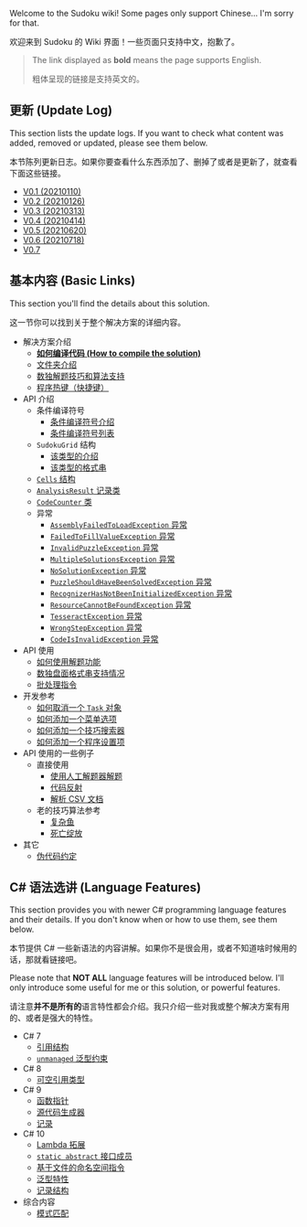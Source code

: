 Welcome to the Sudoku wiki! Some pages only support Chinese... I'm sorry for that.

欢迎来到 Sudoku 的 Wiki 界面！一些页面只支持中文，抱歉了。

> The link displayed as **bold** means the page supports English.
>
> 粗体呈现的链接是支持英文的。



## 更新 (Update Log)

This section lists the update logs. If you want to check what content was added, removed or updated, please see them below.

本节陈列更新日志。如果你要查看什么东西添加了、删掉了或者是更新了，就查看下面这些链接。

* [V0.1 (20210110)](version/Version-0.1)
* [V0.2 (20210126)](version/Version-0.2)
* [V0.3 (20210313)](version/Version-0.3)
* [V0.4 (20210414)](version/Version-0.4)
* [V0.5 (20210620)](version/Version-0.5)
* [V0.6 (20210718)](version/Version-0.6)
* [V0.7](version/Version-0.7)



## 基本内容 (Basic Links)

This section you'll find the details about this solution.

这一节你可以找到关于整个解决方案的详细内容。

* 解决方案介绍
  * [**如何编译代码 (How to compile the solution)**](how-to/How-To-Compile-The-Solution)
  * [文件夹介绍](Introduction-Of-All-Folders)
  * [数独解题技巧和算法支持](Technique-Supports)
  * [程序热键（快捷键）](Program-Hotkeys)
* API 介绍
  * 条件编译符号
    * [条件编译符号介绍](conditional-compilation-symbols/Introduction-About-Conditional-Compilation-Symbols)
    * [条件编译符号列表](conditional-compilation-symbols/List-Of-Conditional-Compilation-Symbols)
  * `SudokuGrid` 结构
    * [该类型的介绍](types/structs/How-To-Use-Struct-SudokuGrid)
    * [该类型的格式串](types/structs/Formats-Of-SudokuGrid)
  * [`Cells` 结构](types/structs/How-To-Use-Struct-Cells)
  * [`AnalysisResult` 记录类](types/classes/How-To-Use-Record-Class-AnalysisResult)
  * [`CodeCounter` 类](types/classes/How-To-Use-Class-CodeCounter)
  * 异常
    * [`AssemblyFailedToLoadException` 异常](types/exceptions/Exception-AssemblyFailedToLoadException)
    * [`FailedToFillValueException` 异常](types/exceptions/Exception-FailedToFillValueException)
    * [`InvalidPuzzleException` 异常](types/exceptions/Exception-InvalidPuzzleException)
    * [`MultipleSolutionsException` 异常](types/exceptions/Exception-MultipleSolutionsException)
    * [`NoSolutionException` 异常](types/exceptions/Exception-NoSolutionException)
    * [`PuzzleShouldHaveBeenSolvedException` 异常](types/exceptions/Exception-PuzzleShouldHaveBeenSolvedException)
    * [`RecognizerHasNotBeenInitializedException` 异常](types/exceptions/Exception-RecognizerHasNotBeenInitializedException)
    * [`ResourceCannotBeFoundException` 异常](types/exceptions/Exception-ResourceCannotBeFoundException)
    * [`TesseractException` 异常](types/exceptions/Exception-TesseractException)
    * [`WrongStepException` 异常](types/exceptions/Exception-WrongStepException)
    * [`CodeIsInvalidException` 异常](types/exceptions/Exception-CodeIsInvalidException)
* API 使用
  * [如何使用解题功能](how-to/How-To-Use-Code-To-Solve-Sudokus)
  * [数独盘面格式串支持情况](how-to/Sudoku-Grid-Format-Supports)
  * [批处理指令](how-to/Batch-Commands)
* 开发参考
  * [如何取消一个 `Task` 对象](how-to/How-To-Cancel-A-Task)
  * [如何添加一个菜单选项](how-to/How-To-Add-A-Menu-Item)
  * [如何添加一个技巧搜索器](how-to/How-To-Add-A-Technique-Searcher)
  * [如何添加一个程序设置项](how-to/How-To-Add-A-Preference-Item)
* API 使用的一些例子
  * 直接使用
    * [使用人工解题器解题](examples/Solve-Sudoku-Using-Manual-Solver)
    * [代码反射](examples/Get-Code-Reflection)
    * [解析 CSV 文档](examples/Parse-CSV-Document)
  * 老的技巧算法参考
    * [复杂鱼](technique-algorithm-ref/Old-Algorithm-Complex-Fish)
    * [死亡绽放](technique-algorithm-ref/Old-Algorithm-Death-Blossom)
* 其它
  * [伪代码约定](miscellaneous/Pseudo-Code-Convention)



## C# 语法选讲 (Language Features)

This section provides you with newer C# programming language features and their details. If you don't know when or how to use them, see them below.

本节提供 C# 一些新语法的内容讲解。如果你不是很会用，或者不知道啥时候用的话，那就看链接吧。

Please note that **NOT ALL** language features will be introduced below. I'll only introduce some useful for me or this solution, or powerful features.

请注意**并不是所有的**语言特性都会介绍。我只介绍一些对我或整个解决方案有用的、或者是强大的特性。

* C# 7
  * [引用结构](language-ref/Ref-Struct)
  * [`unmanaged` 泛型约束](language-ref/Unmanaged-Generic-Type-Constraint)
* C# 8
  * [可空引用类型](language-ref/Nullable-Reference-Types)
* C# 9
  * [函数指针](language-ref/Function-Pointer)
  * [源代码生成器](language-ref/Source-Generator)
  * [记录](language-ref/Records)
* C# 10
  * [Lambda 拓展](language-ref/Extended-Lambdas)
  * [`static abstract` 接口成员](language-ref/Static-Abstracts-In-Interfaces)
  * [基于文件的命名空间指令](language-ref/File-Scoped-Namespace)
  * [泛型特性](language-ref/Generic-Attributes)
  * [记录结构](language-ref/Record-Structs)
* 综合内容
  * [模式匹配](language-ref/Pattern-Matching)

